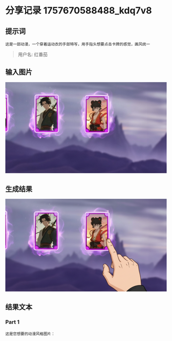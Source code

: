 # 分享记录 1757670588488_kdq7v8

## 提示词

```
这是一部动漫，一个穿着运动衣的手部特写，用手指头想要点击卡牌的感觉，画风统一
```

> 用户名: 红番茄

## 输入图片

![](./inputs/scene.png)

## 生成结果

![](./outputs/result_part_1.png)

## 结果文本

### Part 1

```
这是您想要的动漫风格图片： 
```
